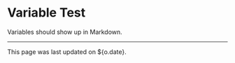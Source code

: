 # Variable Test

Variables should show up in Markdown.

---

This page was last updated on ${o.date}.
